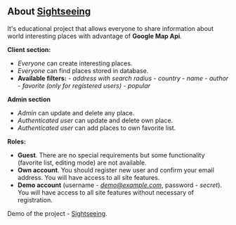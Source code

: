 ## About [Sightseeing](https://sightseeing-doctravik.herokuapp.com)
It's educational project that allows everyone to share information about world interesting places with advantage of **Google Map Api**.

**Client section:**

- *Everyone* can create interesting places.
- *Everyone* can find places stored in database.
- **Available filters:**
        - *address with search radius*
        - *country*
        - *name*
        - *author*
        - *favorite (only for registered users)*
        - *popular*

**Admin section**

- *Admin* can update and delete any place.
- *Authenticated user* can update and delete own place.
- *Authenticated user* can add places to own favorite list.

**Roles:**

- **Guest**. There are no special requirements but some functionality (favorite list, editing mode) are not available.
- **Own account**. You should register new user and confirm your email address. You will have access to all site features.
- **Demo account** (username - *demo@example.com*, password - *secret*). You will have access to all site features without necessary of registration.

Demo of the project - [Sightseeing](https://sightseeing-doctravik.herokuapp.com).
